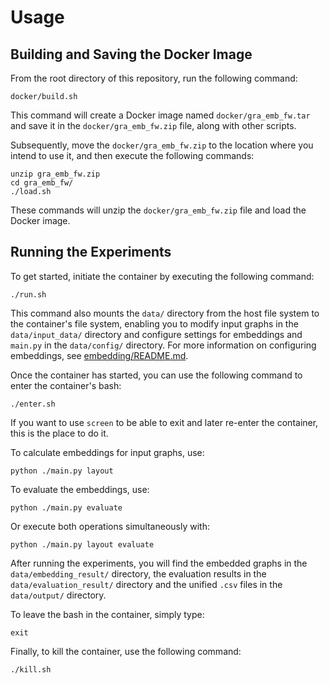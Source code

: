 # Usage

## Building and Saving the Docker Image
From the root directory of this repository, run the following command:

```terminal
docker/build.sh
```

This command will create a Docker image named `docker/gra_emb_fw.tar` and save it in the `docker/gra_emb_fw.zip` file, along with other scripts.

Subsequently, move the `docker/gra_emb_fw.zip` to the location where you intend to use it, and then execute the following commands:

```terminal
unzip gra_emb_fw.zip
cd gra_emb_fw/
./load.sh
```

These commands will unzip the `docker/gra_emb_fw.zip` file and load the Docker image.

## Running the Experiments
To get started, initiate the container by executing the following command:

```terminal
./run.sh
```

This command also mounts the `data/` directory from the host file system to the container's file system, enabling you to modify input graphs in the `data/input_data/` directory and configure settings for embeddings and `main.py` in the `data/config/` directory. For more information on configuring embeddings, see [embedding/README.md](../embedding/README.md).
 
Once the container has started, you can use the following command to enter the container's bash:

```terminal
./enter.sh
```

If you want to use `screen` to be able to exit and later re-enter the container, this is the place to do it.

To calculate embeddings for input graphs, use:

```terminal
python ./main.py layout
```

To evaluate the embeddings, use:

```terminal
python ./main.py evaluate
```

Or execute both operations simultaneously with:

```
python ./main.py layout evaluate
```

After running the experiments, you will find the embedded graphs in the `data/embedding_result/` directory, the evaluation results in the `data/evaluation_result/` directory and the unified  `.csv` files in the `data/output/` directory.

To leave the bash in the container, simply type:

```terminal
exit
```

Finally, to kill the container, use the following command:

```terminal
./kill.sh
```